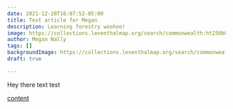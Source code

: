 ```yaml
---
date: 2021-12-28T16:07:52-05:00
title: Test article for Megan
description: Learning forestry woohoo!
image: https://collections.leventhalmap.org/search/commonwealth:ht250b870
author: Megan Nally
tags: []
backgroundImage: https://collections.leventhalmap.org/search/commonwealth:ht250b870
draft: true

---
```

Hey there text test

[content](https://fedora.digitalcommonwealth.org/fedora/objects/commonwealth:ht250b888/datastreams/access800/content "japan map")